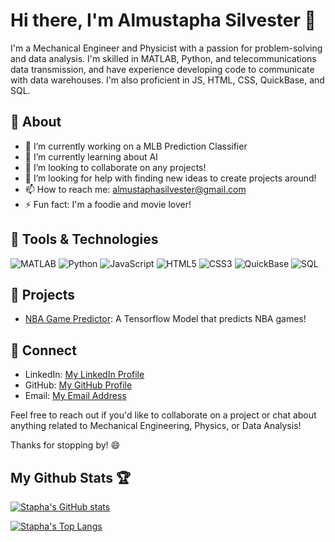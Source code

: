 # Hi there, I'm Almustapha Silvester 👋

I'm a Mechanical Engineer and Physicist with a passion for problem-solving and data analysis. I'm skilled in MATLAB, Python, and telecommunications data transmission, and have experience developing code to communicate with data warehouses. I'm also proficient in JS, HTML, CSS, QuickBase, and SQL.

## 🧐 About

- 🔭 I’m currently working on a MLB Prediction Classifier
- 🌱 I’m currently learning about AI
- 👯 I’m looking to collaborate on any projects!
- 🤔 I’m looking for help with finding new ideas to create projects around!
- 📫 How to reach me: almustaphasilvester@gmail.com
- ⚡ Fun fact: I'm a foodie and movie lover!

## 🔧 Tools & Technologies

![MATLAB](https://img.shields.io/badge/-MATLAB-0076A8?style=flat-square&logo=matlab&logoColor=white)
![Python](https://img.shields.io/badge/-Python-3776AB?style=flat-square&logo=python&logoColor=white)
![JavaScript](https://img.shields.io/badge/-JavaScript-F7DF1E?style=flat-square&logo=javascript&logoColor=black)
![HTML5](https://img.shields.io/badge/-HTML5-E34F26?style=flat-square&logo=html5&logoColor=white)
![CSS3](https://img.shields.io/badge/-CSS3-1572B6?style=flat-square&logo=css3)
![QuickBase](https://img.shields.io/badge/-QuickBase-6B4E8D?style=flat-square&logo=quickbase&logoColor=white)
![SQL](https://img.shields.io/badge/-SQL-4479A1?style=flat-square&logo=postgresql&logoColor=white)

## 🚀 Projects

- [NBA Game Predictor](https://github.com/almustaphasilvester/nba-ml-predictor): A Tensorflow Model that predicts NBA games!

## 🤝 Connect

- LinkedIn: [My LinkedIn Profile](https://www.linkedin.com/in/almustaphasilvester/)
- GitHub: [My GitHub Profile](https://github.com/almustaphasilvester/almustaphasilvester/)
- Email: [My Email Address](mailto:almustaphasilvester@gmail.com)

Feel free to reach out if you'd like to collaborate on a project or chat about anything related to Mechanical Engineering, Physics, or Data Analysis!

Thanks for stopping by! 😄

## My Github Stats 🏆

[![Stapha's GitHub stats](https://github-readme-stats.vercel.app/api?username=almustaphasilvester)](https://github.com/almustaphasilvester/github-readme-stats)

[![Stapha's Top Langs](https://github-readme-stats.vercel.app/api/top-langs/?username=almustaphasilvester&hide_progress=true)](https://github.com/almustaphasilvester/github-readme-stats)

